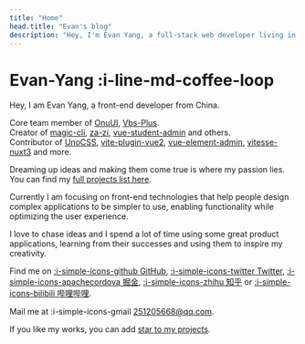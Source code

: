 ```yaml
---
title: "Home"
head.title: "Evan's blog"
description: "Hey, I'm Evan Yang, a full-stack web developer living in China. I'm passionate about building open-source packages in the Vue, Nuxt and Vite ecosystems."
---
```


# Evan-Yang :i-line-md-coffee-loop

Hey, I am Evan Yang, a front-end developer from China.

Core team member of [OnuUI](https://github.com/onu-ui/onu-ui), [Vbs-Plus](https://github.com/vbs-plus).<br>
Creator of [magic-cli](https://github.com/vbs-plus/magic-cli), [za-zi](https://github.com/vbs-plus/zi), [vue-student-admin](https://github.com/yzh990918/Student-admin-template) and others.<br>
Contributor of [UnoCSS](https://github.com/unocss/unocss), [vite-plugin-vue2](https://github.com/underfin/vite-plugin-vue2), [vue-element-admin](https://github.com/PanJiaChen/vue-element-admin), [vitesse-nuxt3](https://github.com/antfu/vitesse-nuxt3) and more.
 
Dreaming up ideas and making them come true is where my passion lies. You can find my [full projects list here](/projects). 

Currently I am focusing on front-end technologies that help people design complex applications to be simpler to use, enabling functionality while optimizing the user experience.

I love to chase ideas and I spend a lot of time using some great product applications, learning from their successes and using them to inspire my creativity.

Find me on [:i-simple-icons-github GitHub](https://github.com/yzh990918), [:i-simple-icons-twitter Twitter](https://twitter.com/zhihaoy18640576), [:i-simple-icons-apachecordova 掘金](https://juejin.cn/user/1855631359227079), [:i-simple-icons-zhihu 知乎](https://www.zhihu.com/people/nu-li-zhong-de-yang-xian-sheng-85) or [:i-simple-icons-bilibili 哔哩哔哩](https://b23.tv/wq3YwlB).

Mail me at :i-simple-icons-gmail 251205668@qq.com.

If you like my works, you can add [star to my projects](https://github.com/yzh990918?tab=repositories).
